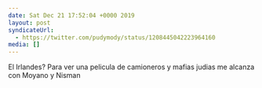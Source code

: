 ```yaml
---
date: Sat Dec 21 17:52:04 +0000 2019
layout: post
syndicateUrl:
  - https://twitter.com/pudymody/status/1208445042223964160
media: []
---
```

El Irlandes? Para ver una pelicula de camioneros y mafias judias me alcanza con Moyano y Nisman

